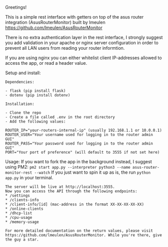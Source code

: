 Greetings!

This is a simple rest interface with getters on top of the asus router integration (AsusRouterMonitor) built by lmeulen https://github.com/lmeulen/AsusRouterMonitor

There is no extra authentication layer in the rest interface, I strongly suggest you add validation in your apache or nginx server configuration in order to prevent all LAN users from reading your router informtion.

If you are using nginx you can either whitelist client IP-addresses allowed to access the app, or read a header value.

Setup and install:

    Dependencies:

    - flask (pip install flask)
    - dotenv (pip install dotenv)

    Installation:

    - Clone the repo
    - Create a file called .env in the root directory
    - Add the following values:

    ROUTER_IP="your-routers-internal-ip" (usually 192.168.1.1 or 10.0.0.1)
    ROUTER_USER="Your username used for logging in to the router admin GUI"
    ROUTER_PASS="Your password used for logging in to the router admin GUI"
    PORT="Your port of preference" (will default to 3555 if not set here)

Usage:
If you want to fork the app in the background instead, I suggest using PM2:
`pm2 start app.py --interpreter python3 --name asus-router-monitor-rest --watch`
If you just want to spin it up as is, the run `python app.py` in your terminal.

    The server will be live at http://localhost:3555.
    Now you can access the API through the following endpoints:
    * /settings
    * /clients-info
    * /client-info/[id] (mac-address in the format XX-XX-XX-XX-XX)
    * /online-clients
    * /dhcp-list
    * /cpu-usage
    * /memory-usage

    For more detailed documentation on the return values, please visit https://github.com/lmeulen/AsusRouterMonitor. While you're there, give the guy a star.
